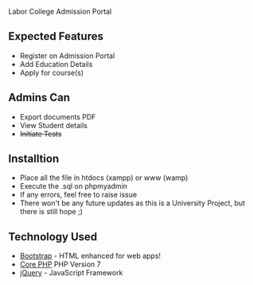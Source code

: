 Labor College  Admission Portal
## Expected Features

- Register on Admission Portal
- Add Education Details
- Apply for course(s)

## Admins Can

- Export documents PDF
- View Student details
-  ~~Initiate Tests~~

## Installtion

- Place all the file in htdocs (xampp) or www (wamp)
- Execute the .sql on phpmyadmin
- If any errors, feel free to raise issue
- There won't be any future updates as this is a University Project, but there is still hope ;)

## Technology Used

- [Bootstrap](http://getbootstrap.com) - HTML enhanced for web apps!
- [Core PHP](http://www.php.net/) PHP Version 7
- [jQuery](https://jquery.com/) - JavaScript Framework
